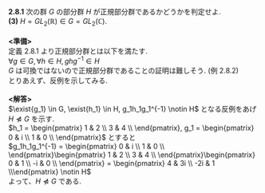 **2.8.1**  次の群 $G$ の部分群 $H$ が正規部分群であるかどうかを判定せよ.<br>
**(3)** $H = GL_2(\mathbb{R}) \in G = GL_2(\mathbb{C}).$ <br>
<br>
**<準備>**<br>
定義 2.8.1 より正規部分群とは以下を満たす.<br>
$\forall{g} \in G, \forall{h} \in H, ghg^{-1} \in H$ <br>
$G$ は可換ではないので正規部分群であることの証明は難しそう. (例 2.8.2) <br> 
とりあえず、反例を示してみる.<br>
<br>
**<解答>**<br>
$\exist{g_1} \in G, \exist{h_1} \in H, g_1h_1g_1^{-1} \notin H$ となる反例をあげ $H \ntriangleleft G$ を示す.<br>
$h_1 = \begin{pmatrix} 1 & 2 \\ 3 & 4 \\ \end{pmatrix}, g_1 = \begin{pmatrix} 0 & i \\ 1 & 0 \\ \end{pmatrix}$ とすると<br>
$g_1h_1g_1^{-1} = \begin{pmatrix} 0 & i \\ 1 & 0 \\ \end{pmatrix}\begin{pmatrix} 1 & 2 \\ 3 & 4 \\ \end{pmatrix}\begin{pmatrix} 0 & 1 \\ -i & 0 \\ \end{pmatrix} = \begin{pmatrix} 4 & 3i \\ -2i & 1 \\\end{pmatrix} \notin H$  <br>
よって、$H \ntriangleleft G$ である.